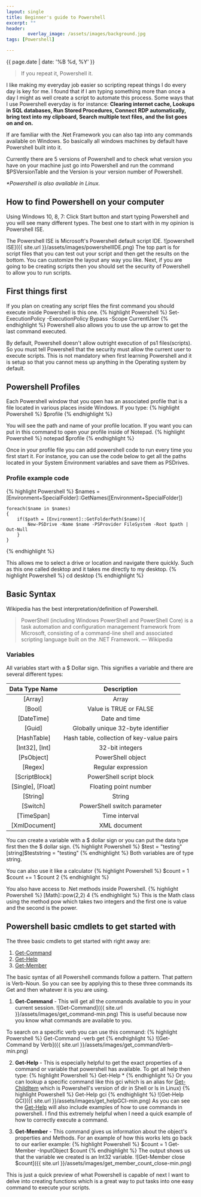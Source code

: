 ```yaml
---
layout: single
title: Beginner's guide to Powershell
excerpt: ""
header: 
        overlay_image: /assets/images/background.jpg
tags: [Powershell]

---
```

{{ page.date | date: '%B %d, %Y' }}

> If you repeat it, Powershell it.

I like making my everyday job easier so scripting repeat things I do every day is key for me. I found that if I am typing something more than once a day I might as well create a script to automate this process. 
Some ways that I use Powershell everyday is for instance: 
__Clearing internet cache, Lookups in SQL databases, Run Stored Procedures, Connect RDP automatically, bring text into my clipboard, Search multiple text files, and the list goes on and on.__

If are familiar with the .Net Framework you can also tap into any commands available on Windows. So basically all windows machines by default have Powershell built into it. 

Currently there are 5 versions of Powershell and to check what version you have on your machine just go into Powershell and run the command $PSVersionTable and the Version is your version number of Powershell.

_*Powershell is also available in Linux._

## How to find Powershell on your computer

Using Windows 10, 8, 7: 
    Click Start button and start typing Powershell and you will see many different types. The best one to start with in my opinion is Powershell ISE.

The Powershell ISE is Microsoft's Powershell default script IDE. 
![powershell ISE]({{ site.url }}/assets/images/powershellIDE.png)
The top part is for script files that you can test out your script and then get the results on the bottom. You can customize the layout any way you like. 
Next, if you are going to be creating scripts then you should set the security of Powershell to allow you to run scripts.

## First things first
If you plan on creating any script files the first command you should execute inside Powershell is this one.
{% highlight Powershell %}
    Set-ExecutionPolicy -ExecutionPolicy Bypass -Scope CurrentUser
{% endhighlight %}
Powershell also allows you to use the up arrow to get the last command executed.

By default, Powershell doesn't allow outright execution of ps1 files(scripts). So you must tell Powershell that the security must allow the current user to execute scripts.
This is not mandatory when first learning Powershell and it is setup so that you cannot mess up anything in the Operating system by default.

## Powershell Profiles
Each Powershell window that you open has an associated profile that is a file located in various places inside Windows.
If you type: 
{% highlight Powershell %}
    $profile
{% endhighlight %}

You will see the path and name of your profile location.
If you want you can put in this command to open your profile inside of Notepad.
{% highlight Powershell %}
    notepad $profile
{% endhighlight %}

Once in your profile file you can add powershell code to run every time you first start it. For instance, you can use the code below to get all the paths located in your System Environment variables and save them as PSDrives. 
### Profile example code
{% highlight Powershell %}
    $names = [Environment+SpecialFolder]::GetNames([Environment+SpecialFolder])

    foreach($name in $names)
    {
        if($path = [Environment]::GetFolderPath($name)){
            New-PSDrive -Name $name -PSProvider FileSystem -Root $path | Out-Null
        }
    }
{% endhighlight %}

This allows me to select a drive or location and navigate there quickly. Such as this one called desktop and it takes me directly to my desktop.
{% highlight Powershell %}
       cd desktop
{% endhighlight %}

## Basic Syntax
Wikipedia has the best interpretation/definition of Powershell.

> PowerShell (including Windows PowerShell and PowerShell Core) is a task automation and configuration management framework from Microsoft, consisting of a command-line shell and associated scripting language built on the .NET Framework.
&mdash; Wikipedia

### Variables
All variables start with a $ Dollar sign. This signifies a variable and there are several different types:

|Data Type Name|Description|
|:------------:|:---------:|
|[Array]       | Array     |
|[Bool]        | Value is TRUE or FALSE|
|[DateTime]    | Date and time|
|[Guid]        | Globally unique 32-byte identifier|
|[HashTable]|	Hash table, collection of key-value pairs|
|[Int32], [Int]| 32-bit integers|
|[PsObject]| PowerShell object|
|[Regex]| Regular expression|
|[ScriptBlock]|	PowerShell script block|
|[Single], [Float]|	Floating point number|
|[String]| String|
|[Switch]| PowerShell switch parameter|
|[TimeSpan]| Time interval|
|[XmlDocument]|	XML document|

You can create a variable with a $ dollar sign or you can put the data type first then the $ dollar sign.
{% highlight Powershell %}
       $test = "testing"
       [string]$teststring = "testing"
{% endhighlight %}
Both variables are of type string.

You can also use it like a calculator
{% highlight Powershell %}
       $count = 1
       $count += 1
       $count
       2
{% endhighlight %}

You also have access to .Net methods inside Powershell.
{% highlight Powershell %}
       [Math]::pow(2,2)
       4
{% endhighlight %}
This is the Math class using the method pow which takes two integers and the first one is value and the second is the power.

## Powershell basic cmdlets to get started with

The three basic cmdlets to get started with right away are:

1. [Get-Command](http://ss64.com/ps/get-command.html)
2. [Get-Help](http://ss64.com/ps/get-help.html)
3. [Get-Member](http://ss64.com/ps/get-member.html)

The basic syntax of all Powershell commands follow a pattern. That pattern is Verb-Noun. So you can see by applying this to these three commands its Get and then whatever it is you are using.

1. __Get-Command__ - This will get all the commands available to you in your current session.
![Get-Command]({{ site.url }}/assets/images/get_command-min.png)
This is useful because now you know what commands are available to you.

To search on a specific verb you can use this command:
{% highlight Powershell %}
       Get-Command -verb get
{% endhighlight %}
![Get-Command by Verb]({{ site.url }}/assets/images/get_commandVerb-min.png)

2. __Get-Help__ - This is especially helpful to get the exact properties of a command or variable that powershell has available.
To get all help then type: 
{% highlight Powershell %}
       Get-Help *
{% endhighlight %}
Or you can lookup a specific command like this gci which is an alias for [Get-ChildItem](http://ss64.com/ps/get-childitem.html) which is Powershell's version of dir in Shell or ls in Linux)
{% highlight Powershell %}
       Get-Help gci
{% endhighlight %}
![Get-Help GCI]({{ site.url }}/assets/images/get_helpGCI-min.png)
As you can see the [Get-Help](http://ss64.com/ps/get-help.html) will also include examples of how to use commands in powershell. I find this extremely helpful when I need a quick example of how to correctly execute a command.

3. __Get-Member__ - This command gives us information about the object's properties and Methods.
For an example of how this works lets go back to our earlier example:
{% highlight Powershell %}
    $count = 1
    Get-Member -InputObject $count
{% endhighlight %}
The output shows us that the variable we created is an Int32 variable.
![Get-Member close $count]({{ site.url }}/assets/images/get_member_count_close-min.png)

This is just a quick preview of what Powershell is capable of next I want to delve into creating functions which is a great way to put tasks into one easy command to execute your scripts.
